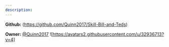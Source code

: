 ```yaml
---
description: 
---
```



**Github:** (https://github.com/Quinn2017/Skill-Bill-and-Teds)

**Owner:** [@Quinn2017](https://github.com/Quinn2017) ![https://avatars2.githubusercontent.com/u/32936713?v=4]


